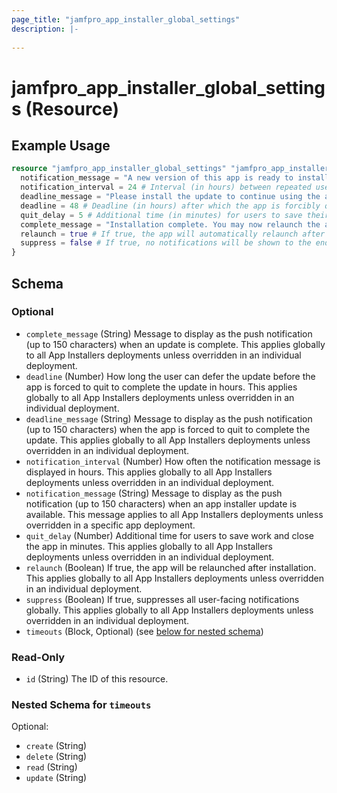 ```yaml
---
page_title: "jamfpro_app_installer_global_settings"
description: |-
  
---
```


# jamfpro_app_installer_global_settings (Resource)


## Example Usage
```terraform
resource "jamfpro_app_installer_global_settings" "jamfpro_app_installer_singleton" {
  notification_message = "A new version of this app is ready to install." # This message is shown to users when an app update becomes available.
  notification_interval = 24 # Interval (in hours) between repeated user notifications about the update.
  deadline_message = "Please install the update to continue using the app." # Message displayed when the deadline to update has passed.
  deadline = 48 # Deadline (in hours) after which the app is forcibly quit and updated.
  quit_delay = 5 # Additional time (in minutes) for users to save their work before the app quits.
  complete_message = "Installation complete. You may now relaunch the app." # Message shown after successful installation.
  relaunch = true # If true, the app will automatically relaunch after installation.
  suppress = false # If true, no notifications will be shown to the end user.
}
```

<!-- schema generated by tfplugindocs -->
## Schema

### Optional

- `complete_message` (String) Message to display as the push notification (up to 150 characters) when an update is complete. This applies globally to all App Installers deployments unless overridden in an individual deployment.
- `deadline` (Number) How long the user can defer the update before the app is forced to quit to complete the update in hours. This applies globally to all App Installers deployments unless overridden in an individual deployment.
- `deadline_message` (String) Message to display as the push notification (up to 150 characters) when the app is forced to quit to complete the update. This applies globally to all App Installers deployments unless overridden in an individual deployment.
- `notification_interval` (Number) How often the notification message is displayed in hours. This applies globally to all App Installers deployments unless overridden in an individual deployment.
- `notification_message` (String) Message to display as the push notification (up to 150 characters) when an app installer update is available. This message applies to all App Installers deployments unless overridden in a specific app deployment.
- `quit_delay` (Number) Additional time for users to save work and close the app in minutes. This applies globally to all App Installers deployments unless overridden in an individual deployment.
- `relaunch` (Boolean) If true, the app will be relaunched after installation. This applies globally to all App Installers deployments unless overridden in an individual deployment.
- `suppress` (Boolean) If true, suppresses all user-facing notifications globally. This applies globally to all App Installers deployments unless overridden in an individual deployment.
- `timeouts` (Block, Optional) (see [below for nested schema](#nestedblock--timeouts))

### Read-Only

- `id` (String) The ID of this resource.

<a id="nestedblock--timeouts"></a>
### Nested Schema for `timeouts`

Optional:

- `create` (String)
- `delete` (String)
- `read` (String)
- `update` (String)